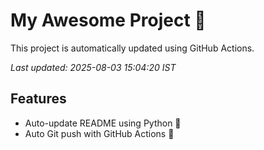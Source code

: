 # My Awesome Project 🚀

This project is automatically updated using GitHub Actions.

_Last updated: 2025-08-03 15:04:20 IST_

## Features
- Auto-update README using Python 🐍
- Auto Git push with GitHub Actions 🤖
